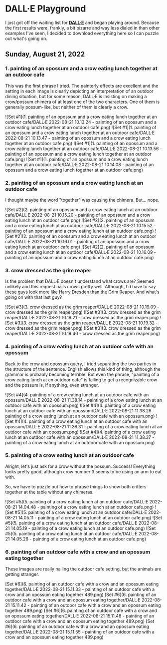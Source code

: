 # DALL·E Playground

I just got off the waiting list for **[DALL·E](https://labs.openai.com/)** and began playing around. Because the first results were, frankly, a bit bizarre and way less dialed in than other examples I've seen, I decided to download everything here so I can puzzle out what's going on.

## Sunday, August 21, 2022

### 1. painting of an opossum and a crow eating lunch together at an outdoor cafe

This was the first phrase I tried. The painterly effects are excellent and the setting in each image is clearly depicting an interpretation of an outdoor dining situation, but for some reason, DALL·E is insisting on making a crow/possum chimera of at least one of the two characters. One of them is generally possum-like, but neither of them is clearly a crow. 

![Set #1](1. painting of an opossum and a crow eating lunch together at an outdoor cafe/DALL·E 2022-08-21 10.13.24 - painting of an opossum and a crow eating lunch together at an outdoor cafe.png)
![Set #1](1. painting of an opossum and a crow eating lunch together at an outdoor cafe/DALL·E 2022-08-21 10.13.47 - painting of an opossum and a crow eating lunch together at an outdoor cafe.png)
![Set #1](1. painting of an opossum and a crow eating lunch together at an outdoor cafe/DALL·E 2022-08-21 10.13.56 - painting of an opossum and a crow eating lunch together at an outdoor cafe.png)
![Set #1](1. painting of an opossum and a crow eating lunch together at an outdoor cafe/DALL·E 2022-08-21 10.14.08 - painting of an opossum and a crow eating lunch together at an outdoor cafe.png)

### 2. painting of an opossum and a crow eating lunch at an outdoor cafe

I thought maybe the word "together" was causing the chimera. But... nope.

![Set #2](2. painting of an opossum and a crow eating lunch at an outdoor cafe/DALL·E 2022-08-21 10.15.20 - painting of an opossum and a crow eating lunch at an outdoor cafe.png)
![Set #2](2. painting of an opossum and a crow eating lunch at an outdoor cafe/DALL·E 2022-08-21 10.15.52 - painting of an opossum and a crow eating lunch at an outdoor cafe.png)
![Set #2](2. painting of an opossum and a crow eating lunch at an outdoor cafe/DALL·E 2022-08-21 10.16.01 - painting of an opossum and a crow eating lunch at an outdoor cafe.png)
![Set #2](2. painting of an opossum and a crow eating lunch at an outdoor cafe/DALL·E 2022-08-21 10.16.09 - painting of an opossum and a crow eating lunch at an outdoor cafe.png)

### 3. crow dressed as the grim reaper

Is the problem that DALL·E doesn't understand what crows are? Seemed unlikely and this request nails crows pretty well. Although, I'd have to say these guys look more like Harry Dresden than the Grim Reaper. And what's going on with that last guy?

![Set #3](3. crow dressed as the grim reaper/DALL·E 2022-08-21 10.19.09 - crow dressed as the grim reaper.png)
![Set #3](3. crow dressed as the grim reaper/DALL·E 2022-08-21 10.19.21 - crow dressed as the grim reaper.png)
![Set #3](3. crow dressed as the grim reaper/DALL·E 2022-08-21 10.19.32 - crow dressed as the grim reaper.png)
![Set #3](3. crow dressed as the grim reaper/DALL·E 2022-08-21 10.19.40 - crow dressed as the grim reaper.png)

### 4. painting of a crow eating lunch at an outdoor cafe with an opossum

Back to the crow and opossum query, I tried separating the two parties in the structure of the sentence. English allows this kind of thing, although the grammar is probably becoming terrible. But even the phrase, "painting of a crow eating lunch at an outdoor cafe" is failing to get a recognizable crow and the possum is, if anything, even stranger.

![Set #4](4. painting of a crow eating lunch at an outdoor cafe with an opossum/DALL·E 2022-08-21 11.38.14 - painting of a crow eating lunch at an outdoor cafe with an opossum.png)
![Set #4](4. painting of a crow eating lunch at an outdoor cafe with an opossum/DALL·E 2022-08-21 11.38.26 - painting of a crow eating lunch at an outdoor cafe with an opossum.png)
![Set #4](4. painting of a crow eating lunch at an outdoor cafe with an opossum/DALL·E 2022-08-21 11.38.31 - painting of a crow eating lunch at an outdoor cafe with an opossum.png)
![Set #4](4. painting of a crow eating lunch at an outdoor cafe with an opossum/DALL·E 2022-08-21 11.38.37 - painting of a crow eating lunch at an outdoor cafe with an opossum.png)

### 5. painting of a crow eating lunch at an outdoor cafe

Alright, let's just ask for a crow without the possum. Success! Everything looks pretty good, although crow number 3 seems to be using an arm to eat with.

So, we have to puzzle out how to phrase things to show both critters together at the table without any chimeras.

![Set #5](5. painting of a crow eating lunch at an outdoor cafe/DALL·E 2022-08-21 14.04.48 - painting of a crow eating lunch at an outdoor cafe.png)
![Set #5](5. painting of a crow eating lunch at an outdoor cafe/DALL·E 2022-08-21 14.05.11 - painting of a crow eating lunch at an outdoor cafe.png)
![Set #5](5. painting of a crow eating lunch at an outdoor cafe/DALL·E 2022-08-21 14.05.19 - painting of a crow eating lunch at an outdoor cafe.png)
![Set #5](5. painting of a crow eating lunch at an outdoor cafe/DALL·E 2022-08-21 14.05.26 - painting of a crow eating lunch at an outdoor cafe.png)

### 6. painting of an outdoor cafe with a crow and an opossum eating together

These images are really nailing the outdoor cafe setting, but the animals are getting stranger.

[Set #6](6. painting of an outdoor cafe with a crow and an opossum eating together/DALL·E 2022-08-21 15.11.33 - painting of an outdoor cafe with a crow and an opossum eating together 489.png)
[Set #6](6. painting of an outdoor cafe with a crow and an opossum eating together/DALL·E 2022-08-21 15.11.42 - painting of an outdoor cafe with a crow and an opossum eating together 489.png)
[Set #6](6. painting of an outdoor cafe with a crow and an opossum eating together/DALL·E 2022-08-21 15.11.48 - painting of an outdoor cafe with a crow and an opossum eating together 489.png)
[Set #6](6. painting of an outdoor cafe with a crow and an opossum eating together/DALL·E 2022-08-21 15.11.55 - painting of an outdoor cafe with a crow and an opossum eating together 489.png)
